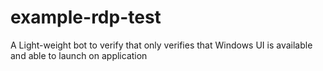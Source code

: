 # example-rdp-test
A Light-weight bot to verify that only verifies that Windows UI is available and able to launch on application
